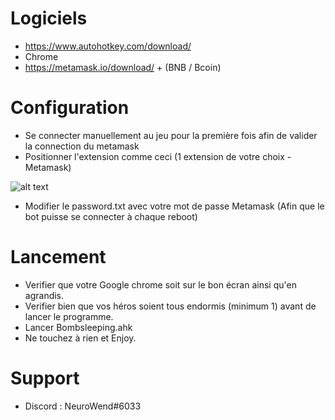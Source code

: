 # Logiciels
 
 - https://www.autohotkey.com/download/
 - Chrome
 - https://metamask.io/download/ + (BNB / Bcoin)

# Configuration

- Se connecter manuellement au jeu pour la première fois afin de valider la connection du metamask
- Positionner l'extension comme ceci (1 extension de votre choix - Metamask) 

![alt text](https://i.imgur.com/CHqGeob.png)

- Modifier le password.txt avec votre mot de passe Metamask (Afin que le bot puisse se connecter à chaque reboot)

# Lancement
- Verifier que votre Google chrome soit sur le bon écran ainsi qu'en agrandis.
- Verifier bien que vos héros soient tous endormis (minimum 1) avant de lancer le programme.
- Lancer Bombsleeping.ahk
- Ne touchez à rien et Enjoy.

# Support

- Discord : NeuroWend#6033

